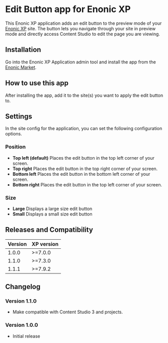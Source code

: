 # Edit Button app for Enonic XP

This Enonic XP application adds an edit button to the preview mode of your [Enonic XP](https://github.com/enonic/xp) site. The button
lets you navigate through your site in preview mode and directly access Content Studio to edit the page you are viewing.

## Installation

Go into the Enonic XP Application admin tool and install the app from the [Enonic Market](https://market.enonic.com/).

## How to use this app

After installing the app, add it to the site(s) you want to apply the edit button to.

## Settings

In the site config for the application, you can set the following configuration options.

### Position
- **Top left (default)** Places the edit button in the top left corner of your screen.
- **Top right** Places the edit button in the top right corner of your screen.
- **Bottom left** Places the edit button in the bottom left corner of your screen.
- **Bottom right** Places the edit button in the top left corner of your screen.

### Size
- **Large** Displays a large size edit button
- **Small** Displays a small size edit button

## Releases and Compatibility

| Version | XP version |
| ------------- | ------------- |
| 1.0.0 | >=7.0.0 |
| 1.1.0 | >=7.3.0 |
| 1.1.1 | >=7.9.2 |

## Changelog

### Version 1.1.0

* Make compatible with Content Studio 3 and projects.

### Version 1.0.0

* Initial release
